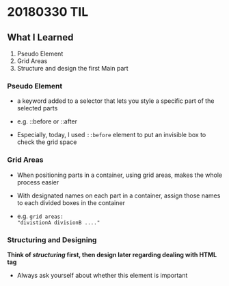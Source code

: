 # 20180330 TIL #

## What I Learned ##

1. Pseudo Element
2. Grid Areas
3. Structure and design the first Main part

### **Pseudo Element** ###

- a keyword added to a selector that lets you style a specific part of the selected parts

- e.g. ::before or ::after 

- Especially, today, I used `::before` element to put an invisible box to check the grid space

### **Grid Areas** ###

- When positioning parts in a container, using grid areas, makes the whole process easier

- With designated names on each part in a container, assign those names to each divided boxes in the container

- e.g. `grid areas:`<br>
  `"divistionA divisionB ...."`


### Structuring and Designing ###

**Think of <em>structuring</em> first, then design later regarding dealing with HTML tag**

- Always ask yourself about whether this element is important

